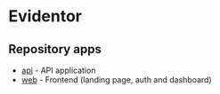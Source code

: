 # Evidentor

## Repository apps

- [api](./apps/api/) - API application
- [web](./apps/web/) - Frontend (landing page, auth and dashboard)